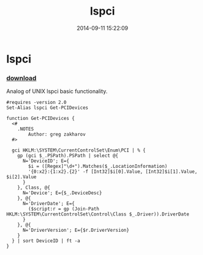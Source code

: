﻿---
pid:            5418
poster:         greg zakharov
title:          lspci
date:           2014-09-11 15:22:09
format:         posh
parent:         0
parent:         0

---

# lspci

### [download](5418.ps1)

Analog of UNIX lspci basic functionality.

```posh
#requires -version 2.0
Set-Alias lspci Get-PCIDevices

function Get-PCIDevices {
  <#
    .NOTES
        Author: greg zakharov
  #>
  
  gci HKLM:\SYSTEM\CurrentControlSet\Enum\PCI | % {
    gp (gci $_.PSPath).PSPath | select @{
      N='DeviceID'; E={
        $i = ([Regex]"\d+").Matches($_.LocationInformation)
        '{0:x2}:{1:x2}.{2}' -f [Int32]$i[0].Value, [Int32]$i[1].Value, $i[2].Value
      }
    }, Class, @{
      N='Device'; E={$_.DeviceDesc}
    }, @{
      N='DriverDate'; E={
        ($script:r = gp (Join-Path HKLM:\SYSTEM\CurrentControlSet\Control\Class $_.Driver)).DriverDate
      }
    }, @{
      N='DriverVersion'; E={$r.DriverVersion}
    }
  } | sort DeviceID | ft -a
}
```
